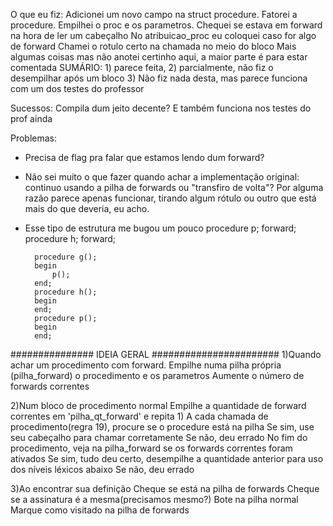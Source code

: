 
O que eu fiz:
    Adicionei um novo campo na struct procedure.
    Fatorei a procedure.
    Empilhei o proc e os parametros.
    Chequei se estava em forward na hora de ler um cabeçalho
    No atribuicao_proc eu coloquei caso for algo de forward
    Chamei o rotulo certo na chamada no meio do bloco
    Mais algumas coisas mas não anotei certinho aqui, a maior parte é para estar comentada
    SUMÁRIO: 1) parece feita, 
             2) parcialmente, não fiz o desempilhar após um bloco
             3) Não fiz nada desta, mas parece funciona com um dos testes do professor

Sucessos:
    Compila dum jeito decente? E também funciona nos testes do prof ainda

Problemas:
- Precisa de flag pra falar que estamos lendo dum forward?
- Não sei muito o que fazer quando achar a implementação original: continuo usando a pilha de forwards ou "transfiro de volta"?
    Por alguma razão parece apenas funcionar, tirando algum rótulo ou outro que está mais do que deveria, eu acho.

- Esse tipo de estrutura me bugou um pouco
        procedure p; forward;
        procedure h; forward;

        procedure g();
        begin
            p();
        end;
        procedure h();
        begin
        end;
        procedure p();
        begin
        end;


############### IDEIA GERAL #######################
1)Quando achar um procedimento com forward.
    Empilhe numa pilha própria (pilha_forward) o procedimento e os parametros
    Aumente o número de forwards correntes

2)Num bloco de procedimento normal
    Empilhe a quantidade de forward correntes em 'pilha_qt_forward' e repita 1)
    A cada chamada de procedimento(regra 19), procure se o procedure está na pilha
        Se sim, use seu cabeçalho para chamar corretamente
        Se não, deu errado
    No fim do procedimento, veja na pilha_forward se os forwards correntes foram 
    ativados
        Se sim, tudo deu certo, desempilhe a quantidade anterior para uso dos níveis léxicos abaixo
        Se não, deu errado

3)Ao encontrar sua definição
    Cheque se está na pilha de forwards
    Cheque se a assinatura é a mesma(precisamos mesmo?)
    Bote na pilha normal
    Marque como visitado na pilha de forwards